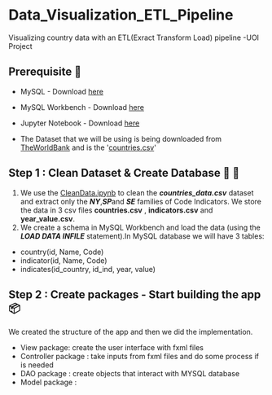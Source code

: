 # Data_Visualization_ETL_Pipeline
Visualizing country data with an ETL(Exract Transform Load) pipeline -UOI Project

## Prerequisite :wave:

- MySQL - Download [here](https://www.mysql.com)

- MySQL Workbench - Download [here](https://dev.mysql.com/downloads/file/?id=509428) 

- Jupyter Notebook - Download [here](https://jupyter.org/install)

- The Dataset that we will be using is being downloaded from [TheWorldBank](https://data.worldbank.org/) and is the '[countries.csv](https://github.com/Georgemouts/Data_Visualization_ETL_Pipeline/blob/main/countries_data.csv)'

## Step 1 : Clean Dataset & Create Database :memo: :pencil:
1. We use the [CleanData.ipynb](https://github.com/Georgemouts/Data_Visualization_ETL_Pipeline/blob/main/CleanData.ipynb) to clean the ***countries_data.csv*** dataset and extract only the ***NY***,***SP***and ***SE***  families of Code Indicators. We store the data in 3 csv files **countries.csv** , **indicators.csv** and **year_value.csv**.
2. We create a schema in MySQL Workbench and load the data (using the ***LOAD DATA INFILE*** statement).In MySQL database we will have 3 tables:
 
  - country(id, Name, Code)
  - indicator(id, Name, Code)
  - indicates(id_country, id_ind, year, value)


## Step 2 : Create packages - Start building the app :package:
We created the structure of the app and then we did the  implementation.

- View package: create the user interface with fxml files
- Controller package : take inputs from fxml files and do some process if is needed
- DAO package : create objects that interact with MYSQL database
- Model package :






